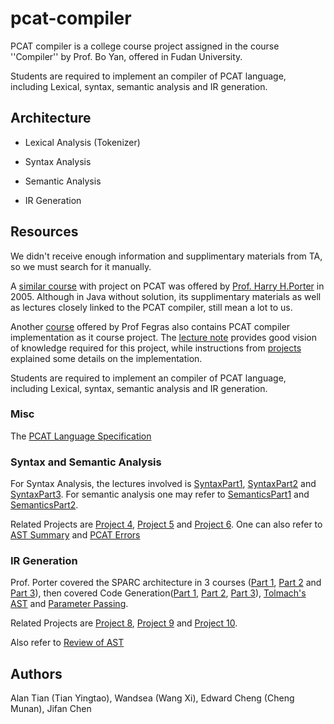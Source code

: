 ﻿pcat-compiler
=============
 
PCAT compiler is a college course project assigned in the course ''Compiler''
by Prof. Bo Yan, offered in Fudan University.

Students are required to implement an compiler of PCAT language, including
Lexical, syntax, semantic analysis and IR generation.


Architecture
------------


* Lexical Analysis (Tokenizer)

* Syntax Analysis

* Semantic Analysis

* IR Generation


Resources
---------

We didn't receive enough information and supplimentary materials from TA,
so we must search for it manually.

A [similar course](http://web.cecs.pdx.edu/~harry/compilers/syllabus.html) 
with project on PCAT was offered by 
[Prof. Harry H.Porter](http://web.cecs.pdx.edu/~harry/) in 2005.
Although in Java without solution, its supplimentary materials
as well as lectures closely linked to the PCAT compiler, still mean a lot
to us.

Another [course](http://lambda.uta.edu/cse5317/spring02/)
offered by Prof Fegras also contains PCAT compiler implementation
as it course project.
The [lecture note](http://lambda.uta.edu/cse5317/spring02/notes/notes.html)
provides good vision of knowledge required for this project, while 
instructions from [projects](http://lambda.uta.edu/cse5317/spring02/project.html)
explained some details on the implementation.

Students are required to implement an compiler of PCAT language, including
Lexical, syntax, semantic analysis and IR generation.


### Misc

The [PCAT Language Specification](http://web.cecs.pdx.edu/~harry/compilers/PCATLangSpec.pdf)


### Syntax and Semantic Analysis

For Syntax Analysis,
the lectures involved is 
[SyntaxPart1](http://web.cecs.pdx.edu/~harry/compilers/slides/SyntaxPart1.pdf), 
[SyntaxPart2](http://web.cecs.pdx.edu/~harry/compilers/slides/SyntaxPart2.pdf) and 
[SyntaxPart3](http://web.cecs.pdx.edu/~harry/compilers/slides/SyntaxPart3.pdf).
For semantic analysis one may refer to
[SemanticsPart1](http://web.cecs.pdx.edu/~harry/compilers/slides/SemanticsPart1.pdf)
and 
[SemanticsPart2](http://web.cecs.pdx.edu/~harry/compilers/slides/SemanticsPart2.pdf).

Related Projects are [Project 4](http://web.cecs.pdx.edu/~harry/compilers/slides/Project4.pdf),
[Project 5](http://web.cecs.pdx.edu/~harry/compilers/slides/Project5.pdf)
and [Project 6](http://web.cecs.pdx.edu/~harry/compilers/slides/Project6.pdf).
One can also refer to [AST Summary](web.cecs.pdx.edu/~harry/compilers/p4/ASTSummary.pdf) and 
[PCAT Errors](http://web.cecs.pdx.edu/~harry/compilers/p6/PCATErrors.pdf)

### IR Generation

Prof. Porter covered the SPARC architecture in 3 courses
([Part 1](http://web.cecs.pdx.edu/~harry/compilers/slides/SPARC-Part1.pdf),
[Part 2](http://web.cecs.pdx.edu/~harry/compilers/slides/SPARC-Part2.pdf)
and
[Part 3](http://web.cecs.pdx.edu/~harry/compilers/slides/SPARC-Part3.pdf)),
then covered Code Generation([Part 1](http://web.cecs.pdx.edu/~harry/compilers/slides/CodeGen1.pdf),
[Part 2](http://web.cecs.pdx.edu/~harry/compilers/slides/CodeGen2.pdf),
[Part 3](http://web.cecs.pdx.edu/~harry/compilers/slides/CodeGen3.pdf)), 
[Tolmach's AST](http://web.cecs.pdx.edu/~harry/compilers/slides/TolmachsAST.pdf)
and [Parameter Passing](http://web.cecs.pdx.edu/~harry/compilers/slides/ParamPassing.pdf).

Related Projects are 
[Project 8](http://web.cecs.pdx.edu/~harry/compilers/slides/Proj8.pdf),
[Project 9](http://web.cecs.pdx.edu/~harry/compilers/slides/Proj9.pdf) and
[Project 10](http://web.cecs.pdx.edu/~harry/compilers/slides/Proj10.pdf).


Also refer to
[Review of AST](http://web.cecs.pdx.edu/~harry/compilers/p8/ReviewOfAST.pdf)



Authors
-------
Alan Tian (Tian Yingtao), Wandsea (Wang Xi), Edward Cheng (Cheng Munan), Jifan Chen

